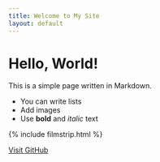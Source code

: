 ```yaml
---
title: Welcome to My Site
layout: default
---
```


# Hello, World!
This is a simple page written in Markdown.

- You can write lists
- Add images
- Use **bold** and _italic_ text

{% include filmstrip.html %}

[Visit GitHub](https://github.com)

